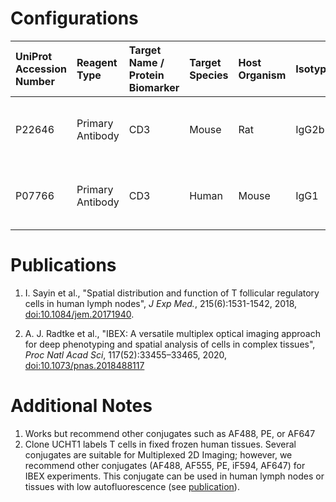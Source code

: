 # Configurations

| UniProt Accession Number   | Reagent Type     | Target Name / Protein Biomarker   | Target Species   | Host Organism   | Isotype   | Clonality   | Vendor    |   Catalog Number | Conjugate   | RRID       | Availability   | Method                 | Tissue Preservation               | Target Tissue   | Tissue State   | Detergent         | Antigen Retrieval Conditions   | Dye Inactivation Conditions      | Recommend   | Agree                                    | Disagree   | Contributor         | Notes       |
|:---------------------------|:-----------------|:----------------------------------|:-----------------|:----------------|:----------|:------------|:----------|-----------------:|:------------|:-----------|:---------------|:-----------------------|:----------------------------------|:----------------|:---------------|:------------------|:-------------------------------|:---------------------------------|:------------|:-----------------------------------------|:-----------|:--------------------|:------------|
| P22646                     | Primary Antibody | CD3                               | Mouse            | Rat             | IgG2b     | 17A2        | BioLegend |           100234 | BV510       | AB_2562555 | Stock          | IBEX2D Manual          | 1:4 Cytofix/Cytoperm Fixed Frozen | Lymph Node      | NA             | 0.3% Triton-X-100 | NA                             | 1 mg/ml LiBH4 15 minutes + light | Yes         | 0000-0003-4379-8967 [[2](#publications)] | NA         | 0000-0003-4379-8967 | [1](#notes) |
| P07766                     | Primary Antibody | CD3                               | Human            | Mouse           | IgG1      | UCHT1       | BioLegend |           300448 | BV510       | AB_2563468 | Stock          | Multiplexed 2D Imaging | 1:4 Cytofix/Cytoperm Fixed Frozen | Lymph Node      | NA             | 0.3% Triton-X-100 | NA                             | NA                               | Yes         | 0000-0003-4379-8967 [[1](#publications)] | NA         | 0000-0003-4379-8967 | [2](#notes) |

# Publications

<a name="publications"></a>
1. I. Sayin et al., "Spatial distribution and function of T follicular regulatory cells in human lymph nodes", *J Exp Med.*, 215(6):1531-1542, 2018, [doi:10.1084/jem.20171940](https://doi.org/10.1084/jem.20171940).

2. A. J. Radtke et al., "IBEX: A versatile multiplex optical imaging approach for deep phenotyping and spatial analysis of cells in complex tissues", *Proc Natl Acad Sci*, 117(52):33455–33465, 2020, [doi:10.1073/pnas.2018488117](https://doi.org/10.1073/pnas.2018488117)


# Additional Notes

<a name="notes"></a>
1. Works but recommend other conjugates such as AF488, PE, or AF647
2. Clone UCHT1 labels T cells in fixed frozen human tissues. Several conjugates are suitable for Multiplexed 2D Imaging; however, we recommend other conjugates (AF488, AF555, PE, iF594, AF647) for IBEX experiments. This conjugate can be used in human lymph nodes or tissues with low autofluorescence (see [publication](https://doi.org/10.1084/jem.20171940)).

